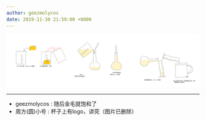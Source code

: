 ```yaml
---
author: geezmolycos
date: 2019-11-30 21:59:00 +0800
---
```


![](/assets/images/qq-zone/2019-11-30-fa.png)

---

- geezmolycos : 随后金毛就饱和了
- 周方(圆)小号 : 杯子上有logo，讲究（图片已删除）
